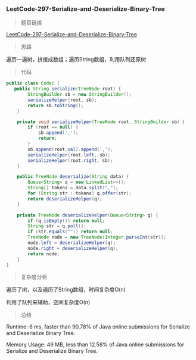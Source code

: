 ### LeetCode-297-Serialize-and-Deserialize-Binary-Tree

> 题目链接

[LeetCode-297-Serialize-and-Deserialize-Binary-Tree](https://leetcode.com/problems/serialize-and-deserialize-binary-tree/)

> 思路

遍历一遍树，拼接成数组；遍历String数组，利用队列还原树

> 代码

```java
public class Codec {
   public String serialize(TreeNode root) {
		StringBuilder sb = new StringBuilder();
		serializeHelper(root, sb);
		return sb.toString();
	}

	private void serializeHelper(TreeNode root, StringBuilder sb) {
		if (root == null) {
			sb.append(',');
			return;
		}
		sb.append(root.val).append(',');
		serializeHelper(root.left, sb);
		serializeHelper(root.right, sb);
	}

	public TreeNode deserialize(String data) {
		Queue<String> q = new LinkedList<>();
		String[] tokens = data.split(",");
		for (String str : tokens) q.offer(str);
		return deserializeHelper(q);
	}

	private TreeNode deserializeHelper(Queue<String> q) {
		if (q.isEmpty()) return null;
		String str = q.poll();
		if (str.equals("")) return null;
		TreeNode node = new TreeNode(Integer.parseInt(str));
		node.left = deserializeHelper(q);
		node.right = deserializeHelper(q);
		return node;
	}
}
```

> 复杂度分析

遍历了树，以及遍历了String数组，时间复杂度O(n)

利用了队列来辅助，空间复杂度O(n)

> 总结

Runtime: 6 ms, faster than 90.78% of Java online submissions for Serialize and Deserialize Binary Tree.

Memory Usage: 49 MB, less than 12.58% of Java online submissions for Serialize and Deserialize Binary Tree.
